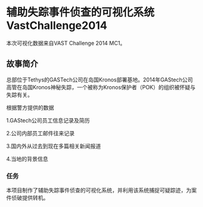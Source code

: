 # 辅助失踪事件侦查的可视化系统 VastChallenge2014


本次可视化数据来自VAST Challenge 2014 MC1。

## 故事简介
总部位于Tethys的GASTech公司在岛国Kronos部署基地。2014年GAStech公司高管在岛国Kronos神秘失踪，一个被称为Kronos保护者（POK）的组织被怀疑与失踪有关。

根据警方提供的数据

1.GAStech公司员工信息记录及简历

2.公司内部员工邮件往来记录

3.国内外从过去到现在多篇相关新闻报道

4.当地的背景信息

### 任务
本项目制作了辅助失踪事件侦查的可视化系统，并利用该系统捕捉可疑踪迹，为案件侦破提供转机。


